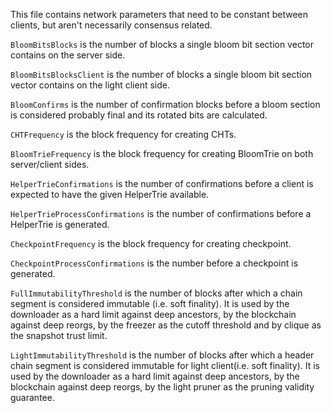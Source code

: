 This file contains network parameters that need to be constant between clients, but aren't necessarily consensus related.

`BloomBitsBlocks` is the number of blocks a single bloom bit section vector contains on the server side.

`BloomBitsBlocksClient` is the number of blocks a single bloom bit section vector contains on the light client side.

`BloomConfirms` is the number of confirmation blocks before a bloom section is considered probably final and its rotated bits are calculated.

`CHTFrequency` is the block frequency for creating CHTs.

`BloomTrieFrequency` is the block frequency for creating BloomTrie on both server/client sides.

`HelperTrieConfirmations` is the number of confirmations before a client is expected to have the given HelperTrie available.

`HelperTrieProcessConfirmations` is the number of confirmations before a HelperTrie is generated.

`CheckpointFrequency` is the block frequency for creating checkpoint.

`CheckpointProcessConfirmations` is the number before a checkpoint is generated.

`FullImmutabilityThreshold` is the number of blocks after which a chain segment is considered immutable (i.e. soft finality). It is used by the downloader as a hard limit against deep ancestors, by the blockchain against deep reorgs, by the freezer as the cutoff threshold and by clique as the snapshot trust limit.

`LightImmutabilityThreshold` is the number of blocks after which a header chain segment is considered immutable for light client(i.e. soft finality). It is used by the downloader as a hard limit against deep ancestors, by the blockchain against deep reorgs, by the light pruner as the pruning validity guarantee.